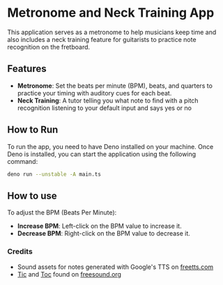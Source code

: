# Metronome and Neck Training App

This application serves as a metronome to help musicians keep time and also includes a neck training feature for guitarists to practice note recognition on the fretboard.

## Features

- **Metronome**: Set the beats per minute (BPM), beats, and quarters to practice your timing with auditory cues for each beat.
- **Neck Training**: A tutor telling you what note to find with a pitch recognition listening to your default input and says yes or no
  
## How to Run

To run the app, you need to have Deno installed on your machine. Once Deno is installed, you can start the application using the following command:

```sh
deno run --unstable -A main.ts
```

## How to use

To adjust the BPM (Beats Per Minute):

- **Increase BPM**: Left-click on the BPM value to increase it.
- **Decrease BPM**: Right-click on the BPM value to decrease it.

### Credits

- Sound assets for notes generated with Google's TTS on [freetts.com](https://freetts.com/)
- [Tic](https://freesound.org/people/MrOwn1/sounds/110314/) and [Toc](https://freesound.org/people/fellur/sounds/429721/) found on [freesound.org](https://freesound.org)
